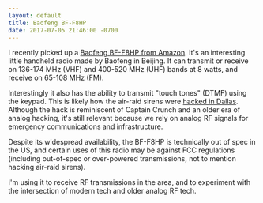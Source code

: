 ```yaml
---
layout: default
title: Baofeng BF-F8HP
date: 2017-07-05 21:46:00 -0700
---
```


I recently picked up a <a href="http://a.co/2Bi5GBK" target="_blank">Baofeng BF-F8HP from Amazon</a>. It's an interesting little handheld radio made by Baofeng in Beijing. It can transmit or receive on 136-174 MHz (VHF) and 400-520 MHz (UHF) bands at 8 watts, and receive on 65-108 MHz (FM).

Interestingly it also has the ability to transmit "touch tones" (DTMF) using the keypad. This is likely how the air-raid sirens were <a href="https://www.dallasnews.com/news/dallas/2017/04/08/emergency-sirens-blare-across-dallas-county-despite-clear-weather" target="_blank">hacked in Dallas</a>. Although the hack is reminiscent of Captain Crunch and an older era of analog hacking, it's still relevant because we rely on analog RF signals for emergency communications and infrastructure.

Despite its widespread availability, the BF-F8HP is technically out of spec in the US, and certain uses of this radio may be against FCC regulations (including out-of-spec or over-powered transmissions, not to mention hacking air-raid sirens).

I'm using it to receive RF transmissions in the area, and to experiment with the intersection of modern tech and older analog RF tech.
